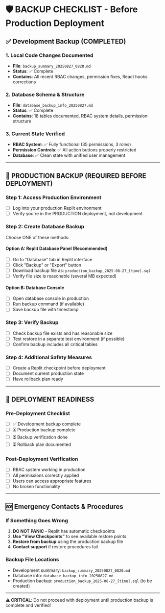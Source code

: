 # 🛡️ BACKUP CHECKLIST - Before Production Deployment

## ✅ Development Backup (COMPLETED)

### 1. Local Code Changes Documented
- **File**: `backup_summary_20250827_0820.md`
- **Status**: ✅ Complete
- **Contains**: All recent RBAC changes, permission fixes, React hooks corrections

### 2. Database Schema & Structure
- **File**: `database_backup_info_20250827.md`  
- **Status**: ✅ Complete
- **Contains**: 18 tables documented, RBAC system details, permission structure

### 3. Current State Verified
- **RBAC System**: ✅ Fully functional (35 permissions, 3 roles)
- **Permission Controls**: ✅ All action buttons properly restricted
- **Database**: ✅ Clean state with unified user management

---

## 🔴 PRODUCTION BACKUP (REQUIRED BEFORE DEPLOYMENT)

### Step 1: Access Production Environment
- [ ] Log into your production Replit environment
- [ ] Verify you're in the PRODUCTION deployment, not development

### Step 2: Create Database Backup
Choose ONE of these methods:

#### Option A: Replit Database Panel (Recommended)
- [ ] Go to "Database" tab in Replit interface
- [ ] Click "Backup" or "Export" button
- [ ] Download backup file as: `production_backup_2025-08-27_[time].sql`
- [ ] Verify file size is reasonable (several MB expected)

#### Option B: Database Console
- [ ] Open database console in production
- [ ] Run backup command (if available)
- [ ] Save backup file with timestamp

### Step 3: Verify Backup
- [ ] Check backup file exists and has reasonable size
- [ ] Test restore in a separate test environment (if possible)
- [ ] Confirm backup includes all critical tables

### Step 4: Additional Safety Measures
- [ ] Create a Replit checkpoint before deployment
- [ ] Document current production state
- [ ] Have rollback plan ready

---

## 🚀 DEPLOYMENT READINESS

### Pre-Deployment Checklist
- [ ] ✅ Development backup complete
- [ ] ⏳ Production backup complete  
- [ ] ⏳ Backup verification done
- [ ] ⏳ Rollback plan documented

### Post-Deployment Verification
- [ ] RBAC system working in production
- [ ] All permissions correctly applied
- [ ] Users can access appropriate features
- [ ] No broken functionality

---

## 🆘 Emergency Contacts & Procedures

### If Something Goes Wrong
1. **DO NOT PANIC** - Replit has automatic checkpoints
2. **Use "View Checkpoints"** to see available restore points
3. **Restore from backup** using the production backup file
4. **Contact support** if restore procedures fail

### Backup File Locations
- Development summary: `backup_summary_20250827_0820.md`
- Database info: `database_backup_info_20250827.md`
- Production backup: `production_backup_2025-08-27_[time].sql` (to be created)

---

**⚠️ CRITICAL**: Do not proceed with deployment until production backup is complete and verified!